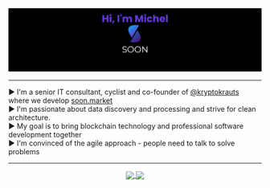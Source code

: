 <img src="https://github.com/mitch-lbw/mitch-lbw/blob/main/gh_banner.png"/>
<hr/>
▶️ I'm a senior IT consultant, cyclist and co-founder of <a href="https://github.com/kryptokrauts">@kryptokrauts</a> where we develop <a href="https://soon.market">soon.market</a></br>
▶️ I'm passionate about data discovery and processing and strive for clean architecture.</br>
▶️ My goal is to bring blockchain technology and professional software development together</br>
▶️ I'm convinced of the agile approach - people need to talk to solve problems</br>
<hr/>

<p align="center">
  <a href="https://twitter.com/twx_mlb">
    <img align="center" src="https://img.shields.io/twitter/follow/twx_mlb?style=for-the-badge&logo=appveyor"/>
  </a>
  <a href="https://www.linkedin.com/in/michel-meier-40237b1b8">
    <img align="center" src="https://img.shields.io/badge/linked-in-blue?style=for-the-badge&logo=appveyor"/>
  </a>
</p>
